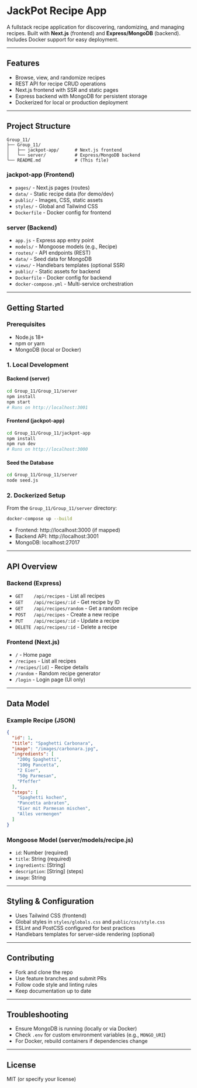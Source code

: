 # JackPot Recipe App

A fullstack recipe application for discovering, randomizing, and managing recipes. Built with **Next.js** (frontend) and **Express/MongoDB** (backend). Includes Docker support for easy deployment.

---

## Features

- Browse, view, and randomize recipes
- REST API for recipe CRUD operations
- Next.js frontend with SSR and static pages
- Express backend with MongoDB for persistent storage
- Dockerized for local or production deployment

---

## Project Structure

```
Group_11/
├── Group_11/
│   ├── jackpot-app/      # Next.js frontend
│   └── server/           # Express/MongoDB backend
└── README.md             # (This file)
```

### jackpot-app (Frontend)

- `pages/` - Next.js pages (routes)
- `data/` - Static recipe data (for demo/dev)
- `public/` - Images, CSS, static assets
- `styles/` - Global and Tailwind CSS
- `Dockerfile` - Docker config for frontend

### server (Backend)

- `app.js` - Express app entry point
- `models/` - Mongoose models (e.g., Recipe)
- `routes/` - API endpoints (REST)
- `data/` - Seed data for MongoDB
- `views/` - Handlebars templates (optional SSR)
- `public/` - Static assets for backend
- `Dockerfile` - Docker config for backend
- `docker-compose.yml` - Multi-service orchestration

---

## Getting Started

### Prerequisites

- Node.js 18+
- npm or yarn
- MongoDB (local or Docker)

### 1. Local Development

#### Backend (server)

```bash
cd Group_11/Group_11/server
npm install
npm start
# Runs on http://localhost:3001
```

#### Frontend (jackpot-app)

```bash
cd Group_11/Group_11/jackpot-app
npm install
npm run dev
# Runs on http://localhost:3000
```

#### Seed the Database

```bash
cd Group_11/Group_11/server
node seed.js
```

### 2. Dockerized Setup

From the `Group_11/Group_11/server` directory:

```bash
docker-compose up --build
```

- Frontend: http://localhost:3000 (if mapped)
- Backend API: http://localhost:3001
- MongoDB: localhost:27017

---

## API Overview

### Backend (Express)

- `GET    /api/recipes` - List all recipes
- `GET    /api/recipes/:id` - Get recipe by ID
- `GET    /api/recipes/random` - Get a random recipe
- `POST   /api/recipes` - Create a new recipe
- `PUT    /api/recipes/:id` - Update a recipe
- `DELETE /api/recipes/:id` - Delete a recipe

### Frontend (Next.js)

- `/` - Home page
- `/recipes` - List all recipes
- `/recipes/[id]` - Recipe details
- `/random` - Random recipe generator
- `/login` - Login page (UI only)

---

## Data Model

### Example Recipe (JSON)

```json
{
  "id": 1,
  "title": "Spaghetti Carbonara",
  "image": "/images/carbonara.jpg",
  "ingredients": [
    "200g Spaghetti",
    "100g Pancetta",
    "2 Eier",
    "50g Parmesan",
    "Pfeffer"
  ],
  "steps": [
    "Spaghetti kochen",
    "Pancetta anbraten",
    "Eier mit Parmesan mischen",
    "Alles vermengen"
  ]
}
```

### Mongoose Model (server/models/recipe.js)

- `id`: Number (required)
- `title`: String (required)
- `ingredients`: [String]
- `description`: [String] (steps)
- `image`: String

---

## Styling & Configuration

- Uses Tailwind CSS (frontend)
- Global styles in `styles/globals.css` and `public/css/style.css`
- ESLint and PostCSS configured for best practices
- Handlebars templates for server-side rendering (optional)

---

## Contributing

- Fork and clone the repo
- Use feature branches and submit PRs
- Follow code style and linting rules
- Keep documentation up to date

---

## Troubleshooting

- Ensure MongoDB is running (locally or via Docker)
- Check `.env` for custom environment variables (e.g., `MONGO_URI`)
- For Docker, rebuild containers if dependencies change

---

## License

MIT (or specify your license)

